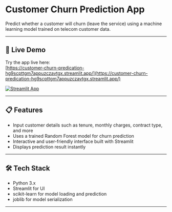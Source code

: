 # Customer Churn Prediction App

Predict whether a customer will churn (leave the service) using a machine learning model trained on telecom customer data.

---

## 🚀 Live Demo

Try the app live here:  
[https://customer-churn-predication-hg9scpttgm7appuzczavtgx.streamlit.app/](https://customer-churn-predication-hg9scpttgm7appuzczavtgx.streamlit.app/)

[![Streamlit App](https://static.streamlit.io/badges/streamlit_badge_black_white.svg)](https://customer-churn-predication-hg9scpttgm7appuzczavtgx.streamlit.app/)

---

## 📋 Features

- Input customer details such as tenure, monthly charges, contract type, and more
- Uses a trained Random Forest model for churn prediction
- Interactive and user-friendly interface built with Streamlit
- Displays prediction result instantly

---

## 🛠️ Tech Stack

- Python 3.x
- Streamlit for UI
- scikit-learn for model loading and prediction
- joblib for model serialization

---

